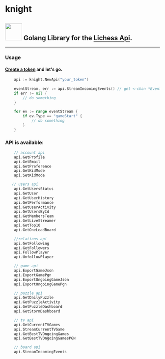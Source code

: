 # knight 
## <img height="55" src="https://images.prismic.io/lichess/5cfd2630-2a8f-4fa9-8f78-04c2d9f0e5fe_lichess-box-1024.png?auto=compress,format" width="55"/> **Golang Library for the [Lichess Api](https://lichess.org/api).** 

---

### Usage ###


#### [Create a token](https://lichess.org/account/oauth/token/create) and let's go.

```go
    api := knight.NewApi("your_token")
    
    eventStream, err := api.StreamIncomingEvents() // get <-chan *Event
    if err != nil {
        // do something
    }
    
    for ev := range eventStream {
        if ev.Type == "gameStart" {
            // do something
        }       
    }

```

### API is available:

```go
    // account api
    api.GetProfile
    api.GetEmail
    api.GetPreference
    api.GetKidMode
    api.SetKidMode

   // users api 	
    api.GetUsersStatus
    api.GetUser
    api.GetUserHistory
    api.GetPerformance
    api.GetUserActivity
    api.GetUsersById
    api.GetMembersTeam
    api.GetLiveStreamer
    api.GetTop10
    api.GetOneLeadBoard

    //relations api
    api.GetFollowing
    api.GetFollowers
    api.FollowPlayer
    api.UnfollowPlayer

    // game api
    api.ExportGameJson
    api.ExportGamePgn
    api.ExportOngoingGameJson
    api.ExportOngoingGamePgn

    // puzzle api
    api.GetDailyPuzzle
    api.GetPuzzleActivity
    api.GetPuzzleDashboard
    api.GetStormDashboard

    // tv api
    api.GetCurrentTVGames
    api.StreamCurrentTVGame
    api.GetBestTVOngoingGames
    api.GetBestTVOngoingGamesPGN

    // board api
    api.StreamIncomingEvents
```
